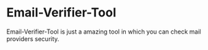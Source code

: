 # Email-Verifier-Tool
Email-Verifier-Tool is just a amazing tool in which you can check mail providers security.
